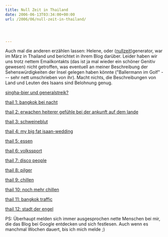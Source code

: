 ```yaml
---
title: Null Zeit in Thailand
date: 2006-06-13T03:34:00+00:00
url: /2006/06/null-zeit-in-thailand/




---
```

Auch mal die anderen erzählen lassen: Helene, oder ([nullzeit][1])generator, war im März in Thailand und berichtet in ihrem Blog darüber. Leider haben wir uns trotz nettem Emailkontakts (das ist ja mal wieder ein schöner Genitiv gewesen) nicht getroffen, was eventuell an meiner Beschreibung der Sehenswürdigkeiten der Insel gelegen haben könnte ("Ballermann im Golf" --- sehr nett umschrieben von ihr). Macht nichts, die Beschreibungen von Land und Leuten des Isaans sind Belohnung genug.

[singha-bier und generalstreik?][2]

[thail 1: bangkok bei nacht][3]

[thail 2: erwachen heiterer gefühle bei der ankunft auf dem lande][4]

[thail 3: schweineblut][5]

[thail 4: my big fat isaan-wedding][6]

[thail 5: essen][7]

[thail 6: volkssport][8]

[thail 7: disco people][9]

[thail 8: pilger][10]

[thail 9: chillen][11]

[thail 10: noch mehr chillen][12]

[thail 11: bangkok traffic][13]

[thail 12: stadt der engel][14]

PS: Überhaupt melden sich immer ausgesprochen nette Menschen bei mir, die das Blog bei Google entdecken und sich festlesen. Auch wenn es manchmal Wochen dauert, bis ich mich melde ;)

 [1]: http://avi.antville.org/
 [2]: http://avi.antville.org/stories/1350052/
 [3]: http://avi.antville.org/stories/1361372/
 [4]: http://avi.antville.org/stories/1363710/
 [5]: http://avi.antville.org/stories/1363742/
 [6]: http://avi.antville.org/stories/1363779/
 [7]: http://avi.antville.org/stories/1365217/
 [8]: http://avi.antville.org/stories/1365259/
 [9]: http://avi.antville.org/stories/1365278/
 [10]: http://avi.antville.org/stories/1365331/
 [11]: http://avi.antville.org/stories/1366356/
 [12]: http://avi.antville.org/stories/1366379/
 [13]: http://avi.antville.org/stories/1366416/
 [14]: http://avi.antville.org/stories/1366437/
